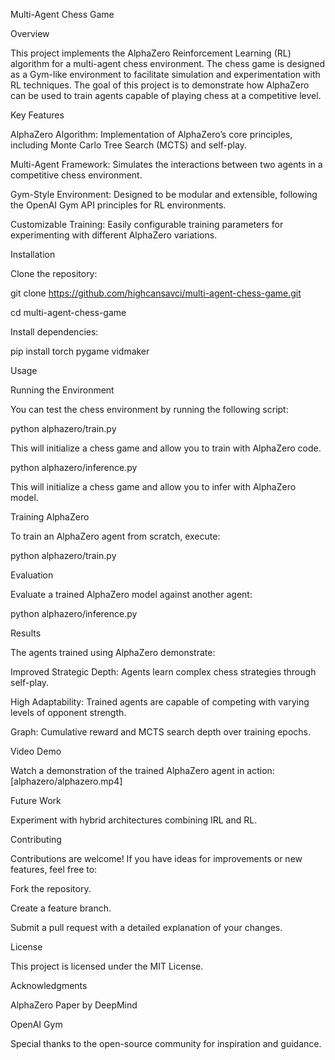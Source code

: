 Multi-Agent Chess Game

Overview

This project implements the AlphaZero Reinforcement Learning (RL) algorithm for a multi-agent chess environment. The chess game is designed as a Gym-like environment to facilitate simulation and experimentation with RL techniques. The goal of this project is to demonstrate how AlphaZero can be used to train agents capable of playing chess at a competitive level.

Key Features

AlphaZero Algorithm: Implementation of AlphaZero’s core principles, including Monte Carlo Tree Search (MCTS) and self-play.

Multi-Agent Framework: Simulates the interactions between two agents in a competitive chess environment.

Gym-Style Environment: Designed to be modular and extensible, following the OpenAI Gym API principles for RL environments.

Customizable Training: Easily configurable training parameters for experimenting with different AlphaZero variations.

Installation

Clone the repository:

git clone https://github.com/highcansavci/multi-agent-chess-game.git  

cd multi-agent-chess-game

Install dependencies:

pip install torch pygame vidmaker

Usage

Running the Environment

You can test the chess environment by running the following script:

python alphazero/train.py

This will initialize a chess game and allow you to train with AlphaZero code.

python alphazero/inference.py

This will initialize a chess game and allow you to infer with AlphaZero model.

Training AlphaZero

To train an AlphaZero agent from scratch, execute:

python alphazero/train.py

Evaluation

Evaluate a trained AlphaZero model against another agent:

python alphazero/inference.py

Results

The agents trained using AlphaZero demonstrate:

Improved Strategic Depth: Agents learn complex chess strategies through self-play.

High Adaptability: Trained agents are capable of competing with varying levels of opponent strength.


Graph: Cumulative reward and MCTS search depth over training epochs.

Video Demo

Watch a demonstration of the trained AlphaZero agent in action:
[alphazero/alphazero.mp4]

Future Work

Experiment with hybrid architectures combining IRL and RL.

Contributing

Contributions are welcome! If you have ideas for improvements or new features, feel free to:

Fork the repository.

Create a feature branch.

Submit a pull request with a detailed explanation of your changes.

License

This project is licensed under the MIT License.

Acknowledgments

AlphaZero Paper by DeepMind

OpenAI Gym

Special thanks to the open-source community for inspiration and guidance.



